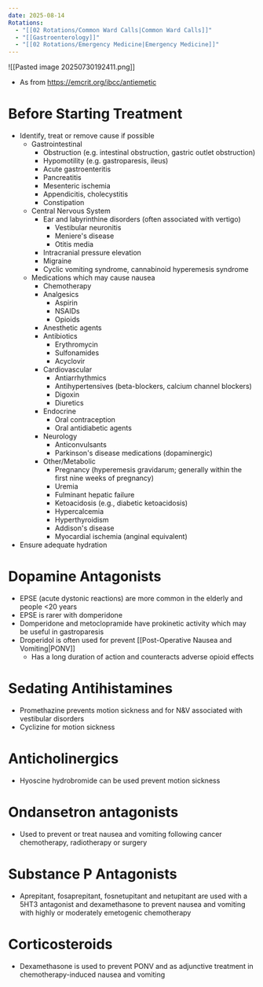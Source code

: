 ```yaml
---
date: 2025-08-14
Rotations:
  - "[[02 Rotations/Common Ward Calls|Common Ward Calls]]"
  - "[[Gastroenterology]]"
  - "[[02 Rotations/Emergency Medicine|Emergency Medicine]]"
---
```

![[Pasted image 20250730192411.png]]

- As from https://emcrit.org/ibcc/antiemetic
# Before Starting Treatment
- Identify, treat or remove cause if possible
  - Gastrointestinal
    - Obstruction (e.g. intestinal obstruction, gastric outlet obstruction)
    - Hypomotility (e.g. gastroparesis, ileus)
    - Acute gastroenteritis
    - Pancreatitis
    - Mesenteric ischemia
    - Appendicitis, cholecystitis
    - Constipation
  - Central Nervous System
    - Ear and labyrinthine disorders (often associated with vertigo)
        - Vestibular neuronitis
        - Meniere's disease
        - Otitis media
    - Intracranial pressure elevation
    - Migraine
    - Cyclic vomiting syndrome, cannabinoid hyperemesis syndrome
  - Medications which may cause nausea
    - Chemotherapy
    - Analgesics
        - Aspirin
       - NSAIDs
       - Opioids
    - Anesthetic agents
    - Antibiotics
        - Erythromycin
        - Sulfonamides 
        - Acyclovir 
    - Cardiovascular
        - Antiarrhythmics 
        - Antihypertensives (beta-blockers, calcium channel blockers) 
        - Digoxin 
        - Diuretics 
    - Endocrine
        - Oral contraception 
        - Oral antidiabetic agents 
    - Neurology
        - Anticonvulsants 
        - Parkinson's disease medications (dopaminergic)
    - Other/Metabolic
        - Pregnancy (hyperemesis gravidarum; generally within the first nine weeks of pregnancy)
        - Uremia
        - Fulminant hepatic failure
        - Ketoacidosis (e.g., diabetic ketoacidosis)
        - Hypercalcemia
        - Hyperthyroidism
        - Addison's disease
        - Myocardial ischemia (anginal equivalent)
- Ensure adequate hydration
# Dopamine Antagonists
- EPSE (acute dystonic reactions) are more common in the elderly and people <20 years
- EPSE is rarer with domperidone
- Domperidone and metoclopramide have prokinetic activity which may be useful in gastroparesis
- Droperidol is often used for prevent [[Post-Operative Nausea and Vomiting|PONV]]
	- Has a long duration of action and counteracts adverse opioid effects
# Sedating Antihistamines
- Promethazine prevents motion sickness and for N&V associated with vestibular disorders
- Cyclizine for motion sickness
# Anticholinergics
- Hyoscine hydrobromide can be used prevent motion sickness
# Ondansetron antagonists
- Used to prevent or treat nausea and vomiting following cancer chemotherapy, radiotherapy or surgery
# Substance P Antagonists
- Aprepitant, fosaprepitant, fosnetupitant and netupitant are used with a 5HT3 antagonist and dexamethasone to prevent nausea and vomiting with highly or moderately emetogenic chemotherapy
# Corticosteroids
- Dexamethasone is used to prevent PONV and as adjunctive treatment in chemotherapy-induced nausea and vomiting
